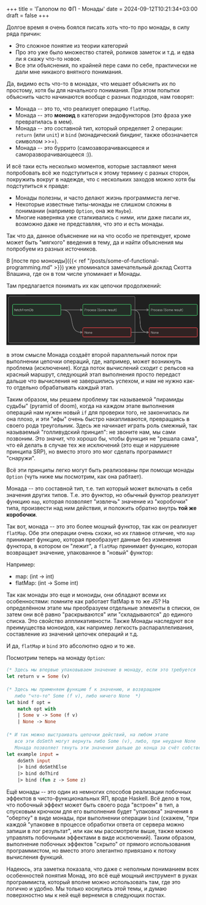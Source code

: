 +++
title = 'Галопом по ФП - Монады'
date = 2024-09-12T10:21:34+03:00
draft = false
+++

Долгое время я очень боялся писать хоть что-то про монады, в силу ряда причин:

- Это сложное понятие из теории категорий
- Про это уже было множество статей, роликов заметок и т.д. и едва ли я скажу что-то новое.
- Все эти объяснения, по крайней пере сами по себе, практически не дали мне никакого внятного понимания.

Да, видимо есть что-то в монадах, что мешает объяснить их по простому, хотя бы для начального понимания.
При этом попытки объяснить часто начинаются вообще с разных подходов, нам говорят:

- Монада -- это то, что реализует операцию `flatMap`.
- Монада -- это **моноид** в категории эндофункторов (это фраза уже превратилась в мем).
- Монада -- это составной тип, который определяет 2 операции: `return` (или `unit`) и `bind` 
(монадический биндинг, также обозначается символом >>=).
- Монада -- это буррито (самозаворачивающееся и саморазворачивающееся :)).

И всё таки есть несколько моментов, которые заставляют меня попробовать всё же
подступиться к этому термину с разных сторон, покружить вокруг в надежде, что с нескольких
заходов можно хотя бы подступиться к правде:

- Монады полезны, и часто делают жизнь программиста легче.
- Некоторые известные типы-монады не слишком сложны в понимании (например `Option`, она же `Maybe`).
- Многие наверняка уже сталкивались с ними, или даже писали их, возможно даже не представляя, что это и есть монады.

Так что да, данное объяснение ни на что особо не претендует, кроме может быть "мягкого" введения в тему,
да и найти объяснения мы попробуем из разных источников.

В [посте про моноиды]({{< ref "/posts/some-of-functional-programming.md" >}}) уже упоминался
замечательный доклад Скотта Влашина, где он в том числе упоминает и Монады.

Там предлагается понимать их как цепочки продолжений:

![monad as continuation](monads.png)

в этом смысле Монада создаёт второй параллельный поток при выполнении цепочки операций,
где, например, может возникнуть проблема (исключение). Когда поток вычислений сходит с рельсов на 
красный маршрут, следующий этап выполнения просто передаст дальше что вычисления не завершились
успехом, и нам не нужно как-то отдельно обрабатывать каждый этап.

Таким образом, мы решаем проблему так называемой "пирамиды судьбы" (pyramid of doom), когда на каждом этапе
выполнения операций нам нужен новый `if` для проверки того, не закончилась ли она плохо,
и эти "ифы" очень быстро накапливаются, превращаясь в своего рода треугольник.
Здесь же начинает играть роль смежный, так называемый "голливудский принцип": не звоните нам, мы сами 
позвоним. Это значит, что хорошо бы, чтобы функция не "решала сама", что ей делать в случае
тех же исключений (это еще и нарушение принципа SRP), но вместо этого это мог сделать
программист "снаружи".

Всё эти принципы легко могут быть реализованы при помощи монады `Option` (чуть ниже мы посмотрим,
как она рабтает).

Монада -- это составной тип, т.е. тип который может включать в себя значения других типов.
Т.е. это функтор, но обычный функтор реализует функцию `map`, которая позволяет "извлечь" значение
из "коробочки" типа, произвести над ним действия, и положить обратно внутрь **той же коробочки**.

Так вот, монада -- это это более мощный функтор, так как он реализует `flatMap`.
Обе эти операции очень схожи, но их главное отличие, что `map` принимает функцию, которая
преобразует данные без изменения функтора, в котором он "лежит", а `flatMap`
принимает функцию, которая возвращает значение, упакованное в "новый" функтор:

Например:
- map: (int -> int)
- flatMap: (int -> Some int)

Так как монады это еще и моноиды, они обладают всеми их особенностями: помните как работает
flatMap в то же JS? На определённом этапе мы преобразуем отдельные элементы в списки, 
он затем они всё равно "раскрываются" или "складываются" до единого списка. Это свойство
аппликативности. Также Монады наследуют все преимущества моноидов, как например легкость
распараллеливания, составление из значений цепочек операций и т.д.

И да, `flatMap` и `bind` это абсолютно одно и то же.

Посмотрим теперь на монаду `Option`:

```ocaml
(* Здесь мы впервые упаковываем значение в монаду, если это требуется  *)
let return v = Some (v)

(* Здесь мы применяем функцию f к значению, и возвращаем
   либо "что-то" Some (f v), либо ничего None  *)
let bind f opt =
	match opt with
	| Some v -> Some (f v)
	| None -> None

(* И так можно выстраивать цепочки действий, на любом этапе
   все эти doSmth могут вернуть либо Some (v), либо, при неудаче None
   Монада позволяет тянуть эти значения дальше до конца за счёт собственного устройства *)
let example input = 
	doSmth input
	|> bind doSmthElse
	|> bind doThird
	|> bind (fun z -> Some z)
```

Ещё монады -- это один из немногих способов реализации побочных эффектов в чисто-функциональных ЯП,
вроде Haskell. 
Всё дело в том, что побочный эффект может быть своего рода "встроен" в тип,
а спусковым крючком для его выполнения будет "упаковка" значения в "обертку" в виде монады,
при выполнении операции `bind` (скажем, "при каждой "упаковке в процессе обработки ответа от сервера
можно запиши в лог результат", или как мы рассмотрели выше, также можно управлять побочными эффектами
в виде исключений). 
Таким образом, выполнение побочных эффектов "скрыто" от прямого
использования программистом, но вместо этого элегантно привязано к потоку вычисления функций.

Надеюсь, эта заметка показала, что даже с неполным пониманием всех особенностей понятия Монад,
это всё ещё мощный инструмент в руках программиста, который вполне можно использовать
там, где это логично и удобно. Мы только  коснулись этой темы, и думаю поверхностно
мы к ней ещё вернемся в следующих постах.


